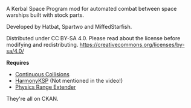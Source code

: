 A Kerbal Space Program mod for automated combat between space warships built with stock parts.

Developed by Hatbat, Spartwo and MiffedStarfish.

Distributed under CC BY-SA 4.0. Please read about the license before modifying and redistributing.
https://creativecommons.org/licenses/by-sa/4.0/

**Requires**

- [Continuous Collisions](https://spacedock.info/mod/3067/Continuous%20Collisions)
- [HarmonyKSP](https://github.com/KSPModdingLibs/HarmonyKSP/releases) (Not mentioned in the video!)
- [Physics Range Extender](https://github.com/jrodrigv/PhysicsRangeExtender/releases)

They're all on CKAN.

